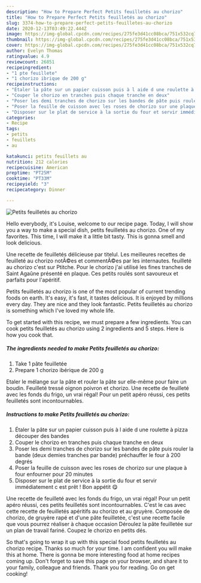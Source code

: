 ```yaml
---
description: "How to Prepare Perfect Petits feuilletés au chorizo"
title: "How to Prepare Perfect Petits feuilletés au chorizo"
slug: 3374-how-to-prepare-perfect-petits-feuilletes-au-chorizo
date: 2020-12-13T03:49:22.444Z
image: https://img-global.cpcdn.com/recipes/275fe3d41cc08bca/751x532cq70/petits-feuilletes-au-chorizo-photo-principale-de-la-recette.jpg
thumbnail: https://img-global.cpcdn.com/recipes/275fe3d41cc08bca/751x532cq70/petits-feuilletes-au-chorizo-photo-principale-de-la-recette.jpg
cover: https://img-global.cpcdn.com/recipes/275fe3d41cc08bca/751x532cq70/petits-feuilletes-au-chorizo-photo-principale-de-la-recette.jpg
author: Evelyn Thomas
ratingvalue: 4.9
reviewcount: 26851
recipeingredient:
- "1 pte feuillete"
- "1 chorizo ibrique de 200 g"
recipeinstructions:
- "Étaler la pâte sur un papier cuisson puis à l aide d une roulette à pizza découper des bandes"
- "Couper le chorizo en tranches puis chaque tranche en deux"
- "Poser les demi tranches de chorizo sur les bandes de pâte puis rouler la bande (deux demies tranches par bande) préchauffer le four à 200 degrés"
- "Poser la feuille de cuisson avec les roses de chorizo sur une plaque à four enfourner pour 20 minutes"
- "Disposer sur le plat de service à la sortie du four et servir immédiatement c est prêt ! Bon appétit 😋"
categories:
- Recipe
tags:
- petits
- feuillets
- au

katakunci: petits feuillets au 
nutrition: 212 calories
recipecuisine: American
preptime: "PT25M"
cooktime: "PT33M"
recipeyield: "3"
recipecategory: Dinner

---
```



![Petits feuilletés au chorizo](https://img-global.cpcdn.com/recipes/275fe3d41cc08bca/751x532cq70/petits-feuilletes-au-chorizo-photo-principale-de-la-recette.jpg)

Hello everybody, it's Louise, welcome to our recipe page. Today, I will show you a way to make a special dish, petits feuilletés au chorizo. One of my favorites. This time, I will make it a little bit tasty. This is gonna smell and look delicious.

Une recette de feuilletés délicieuse par titelul. Les meilleures recettes de feuilleté au chorizo notÃ©es et commentÃ©es par les internautes. feuilleté au chorizo c&#39;est sur Ptitche. Pour le chorizo j&#39;ai utilisé les fines tranches de Saint Agaûne présenté en plaque. Ces petits roulés sont savoureux et parfaits pour l&#39;apéritif.

Petits feuilletés au chorizo is one of the most popular of current trending foods on earth. It's easy, it's fast, it tastes delicious. It is enjoyed by millions every day. They are nice and they look fantastic. Petits feuilletés au chorizo is something which I've loved my whole life.


To get started with this recipe, we must prepare a few ingredients. You can cook petits feuilletés au chorizo using 2 ingredients and 5 steps. Here is how you cook that.

<!--inarticleads1-->

##### The ingredients needed to make Petits feuilletés au chorizo:

1. Take 1 pâte feuilletée
1. Prepare 1 chorizo ibérique de 200 g


Etaler le mélange sur la pâte et rouler la pâte sur elle-même pour faire un boudin. Feuilleté tressé oignon poivron et chorizo. Une recette de feuilleté avec les fonds du frigo, un vrai régal! Pour un petit apéro réussi, ces petits feuilletés sont incontournables. 

<!--inarticleads2-->

##### Instructions to make Petits feuilletés au chorizo:

1. Étaler la pâte sur un papier cuisson puis à l aide d une roulette à pizza découper des bandes
1. Couper le chorizo en tranches puis chaque tranche en deux
1. Poser les demi tranches de chorizo sur les bandes de pâte puis rouler la bande (deux demies tranches par bande) préchauffer le four à 200 degrés
1. Poser la feuille de cuisson avec les roses de chorizo sur une plaque à four enfourner pour 20 minutes
1. Disposer sur le plat de service à la sortie du four et servir immédiatement c est prêt ! Bon appétit 😋


Une recette de feuilleté avec les fonds du frigo, un vrai régal! Pour un petit apéro réussi, ces petits feuilletés sont incontournables. C&#39;est le cas avec cette recette de feuilletés apéritifs au chorizo et au gruyère. Composée de chorizo, de gruyère rapé et d&#39;une pâte feuilletée, c&#39;est une recette facile que vous pourrez réaliser à chaque occasion Déroulez la pâte feuilletée sur un plan de travail fariné. Coupez le chorizo en petits dés. 

So that's going to wrap it up with this special food petits feuilletés au chorizo recipe. Thanks so much for your time. I am confident you will make this at home. There is gonna be more interesting food at home recipes coming up. Don't forget to save this page on your browser, and share it to your family, colleague and friends. Thank you for reading. Go on get cooking!
